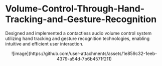 # Volume-Control-Through-Hand-Tracking-and-Gesture-Recognition
Designed and implemented a contactless audio volume control system utilizing hand tracking and gesture recognition technologies, enabling intuitive and efficient user interaction.

<p align="center">![image](https://github.com/user-attachments/assets/1e859c32-1eeb-4379-a54d-7b6b4571f211)
</p>
